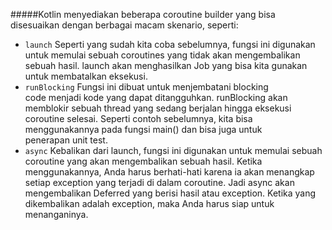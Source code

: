 #####Kotlin menyediakan beberapa coroutine builder yang bisa disesuaikan dengan berbagai macam skenario, seperti:
* `launch` Seperti yang sudah kita coba sebelumnya, fungsi ini digunakan untuk memulai sebuah coroutines yang tidak akan mengembalikan sebuah hasil. launch akan menghasilkan Job yang bisa kita gunakan untuk membatalkan eksekusi.
* `runBlocking` Fungsi ini dibuat untuk menjembatani blocking code menjadi kode yang dapat ditangguhkan. runBlocking akan memblokir sebuah thread yang sedang berjalan hingga eksekusi coroutine selesai. Seperti contoh sebelumnya, kita bisa menggunakannya pada fungsi main() dan bisa juga untuk penerapan unit test. 
* `async` Kebalikan dari launch, fungsi ini digunakan untuk memulai sebuah coroutine yang akan mengembalikan sebuah hasil. Ketika menggunakannya, Anda harus berhati-hati karena ia akan menangkap setiap exception yang terjadi di dalam coroutine. Jadi async akan mengembalikan Deferred yang berisi hasil atau exception. Ketika yang dikembalikan adalah exception, maka Anda harus siap untuk menanganinya.